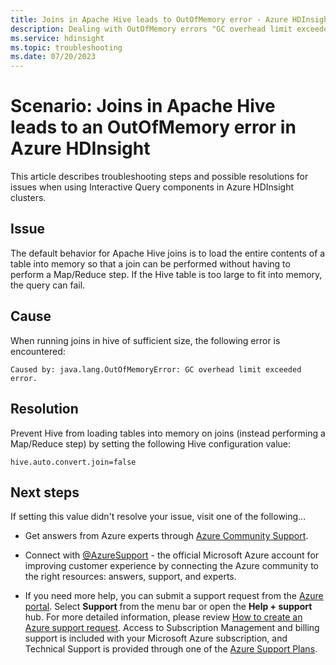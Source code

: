 ```yaml
---
title: Joins in Apache Hive leads to OutOfMemory error - Azure HDInsight
description: Dealing with OutOfMemory errors "GC overhead limit exceeded error"
ms.service: hdinsight
ms.topic: troubleshooting
ms.date: 07/20/2023
---
```


# Scenario: Joins in Apache Hive leads to an OutOfMemory error in Azure HDInsight

This article describes troubleshooting steps and possible resolutions for issues when using Interactive Query components in Azure HDInsight clusters.

## Issue

The default behavior for Apache Hive joins is to load the entire contents of a table into memory so that a join can be performed without having to perform a Map/Reduce step. If the Hive table is too large to fit into memory, the query can fail.

## Cause

When running joins in hive of sufficient size, the following error is encountered:

```
Caused by: java.lang.OutOfMemoryError: GC overhead limit exceeded error.
```

## Resolution

Prevent Hive from loading tables into memory on joins (instead performing a Map/Reduce step) by setting the following Hive configuration value:

```
hive.auto.convert.join=false
```

## Next steps

If setting this value didn't resolve your issue, visit one of the following...

* Get answers from Azure experts through [Azure Community Support](https://azure.microsoft.com/support/community/).

* Connect with [@AzureSupport](https://twitter.com/azuresupport) - the official Microsoft Azure account for improving customer experience by connecting the Azure community to the right resources: answers, support, and experts.

* If you need more help, you can submit a support request from the [Azure portal](https://portal.azure.com/?#blade/Microsoft_Azure_Support/HelpAndSupportBlade/). Select **Support** from the menu bar or open the **Help + support** hub. For more detailed information, please review [How to create an Azure support request](../../azure-portal/supportability/how-to-create-azure-support-request.md). Access to Subscription Management and billing support is included with your Microsoft Azure subscription, and Technical Support is provided through one of the [Azure Support Plans](https://azure.microsoft.com/support/plans/).
